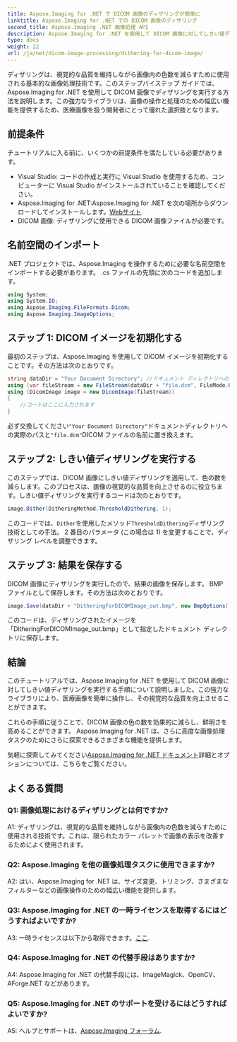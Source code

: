 ```yaml
---
title: Aspose.Imaging for .NET で DICOM 画像のディザリングが簡単に
linktitle: Aspose.Imaging for .NET での DICOM 画像のディザリング
second_title: Aspose.Imaging .NET 画像処理 API
description: Aspose.Imaging for .NET を使用して DICOM 画像に対してしきい値ディザリングを実行する方法を学びます。画質を向上させ、カラーパレットを簡単に削減します。
type: docs
weight: 22
url: /ja/net/dicom-image-processing/dithering-for-dicom-image/
---
```

ディザリングは、視覚的な品質を維持しながら画像内の色数を減らすために使用される基本的な画像処理技術です。このステップバイステップ ガイドでは、Aspose.Imaging for .NET を使用して DICOM 画像でディザリングを実行する方法を説明します。この強力なライブラリは、画像の操作と処理のための幅広い機能を提供するため、医療画像を扱う開発者にとって優れた選択肢となります。 

## 前提条件

チュートリアルに入る前に、いくつかの前提条件を満たしている必要があります。

- Visual Studio: コードの作成と実行に Visual Studio を使用するため、コンピューターに Visual Studio がインストールされていることを確認してください。
-  Aspose.Imaging for .NET:Aspose.Imaging for .NET を次の場所からダウンロードしてインストールします。[Webサイト](https://releases.aspose.com/imaging/net/).
- DICOM 画像: ディザリングに使用できる DICOM 画像ファイルが必要です。

## 名前空間のインポート

.NET プロジェクトでは、Aspose.Imaging を操作するために必要な名前空間をインポートする必要があります。 .cs ファイルの先頭に次のコードを追加します。

```csharp
using System;
using System.IO;
using Aspose.Imaging.FileFormats.Dicom;
using Aspose.Imaging.ImageOptions;
```

## ステップ 1: DICOM イメージを初期化する

最初のステップは、Aspose.Imaging を使用して DICOM イメージを初期化することです。その方法は次のとおりです。

```csharp
string dataDir = "Your Document Directory"; //ドキュメント ディレクトリへのパスを設定します
using (var fileStream = new FileStream(dataDir + "file.dcm", FileMode.Open, FileAccess.Read))
using (DicomImage image = new DicomImage(fileStream))
{
    //コードはここに入力されます
}
```

必ず交換してください`"Your Document Directory"`ドキュメントディレクトリへの実際のパスと`"file.dcm"`DICOM ファイルの名前に置き換えます。

## ステップ 2: しきい値ディザリングを実行する

このステップでは、DICOM 画像にしきい値ディザリングを適用して、色の数を減らします。このプロセスは、画像の視覚的な品質を向上させるのに役立ちます。しきい値ディザリングを実行するコードは次のとおりです。

```csharp
image.Dither(DitheringMethod.ThresholdDithering, 1);
```

このコードでは、`Dither`を使用したメソッド`ThresholdDithering`ディザリング技術としての手法。 2 番目のパラメータ (この場合は 1) を変更することで、ディザリング レベルを調整できます。

## ステップ 3: 結果を保存する

DICOM 画像にディザリングを実行したので、結果の画像を保存します。 BMP ファイルとして保存します。その方法は次のとおりです。

```csharp
image.Save(dataDir + "DitheringForDICOMImage_out.bmp", new BmpOptions());
```

このコードは、ディザリングされたイメージを「DitheringForDICOMImage_out.bmp」として指定したドキュメント ディレクトリに保存します。

## 結論

このチュートリアルでは、Aspose.Imaging for .NET を使用して DICOM 画像に対してしきい値ディザリングを実行する手順について説明しました。この強力なライブラリにより、医療画像を簡単に操作し、その視覚的な品質を向上させることができます。

これらの手順に従うことで、DICOM 画像の色の数を効果的に減らし、鮮明さを高めることができます。 Aspose.Imaging for .NET は、さらに高度な画像処理タスクのためにさらに探索できるさまざまな機能を提供します。

気軽に探索してみてください[Aspose.Imaging for .NET ドキュメント](https://reference.aspose.com/imaging/net/)詳細とオプションについては、こちらをご覧ください。

## よくある質問

### Q1: 画像処理におけるディザリングとは何ですか?

A1: ディザリングは、視覚的な品質を維持しながら画像内の色数を減らすために使用される技術です。これは、限られたカラー パレットで画像の表示を改善するためによく使用されます。

### Q2: Aspose.Imaging を他の画像処理タスクに使用できますか?

A2: はい、Aspose.Imaging for .NET は、サイズ変更、トリミング、さまざまなフィルターなどの画像操作のための幅広い機能を提供します。

### Q3: Aspose.Imaging for .NET の一時ライセンスを取得するにはどうすればよいですか?

 A3: 一時ライセンスは以下から取得できます。[ここ](https://purchase.aspose.com/temporary-license/).

### Q4: Aspose.Imaging for .NET の代替手段はありますか?

A4: Aspose.Imaging for .NET の代替手段には、ImageMagick、OpenCV、AForge.NET などがあります。

### Q5: Aspose.Imaging for .NET のサポートを受けるにはどうすればよいですか?

 A5: ヘルプとサポートは、[Aspose.Imaging フォーラム](https://forum.aspose.com/).